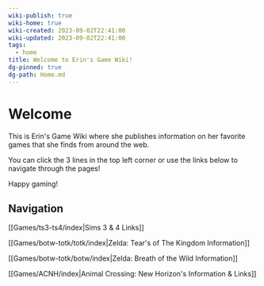 ```yaml
---
wiki-publish: true
wiki-home: true
wiki-created: 2023-09-02T22:41:00
wiki-updated: 2023-09-02T22:41:00
tags:
  - home
title: Welcome to Erin's Game Wiki!
dg-pinned: true
dg-path: Home.md
---
```

# Welcome
This is Erin's Game Wiki where she publishes information on her favorite games that she finds from around the web.

You can click the 3 lines in the top left corner or use the links below to navigate through the pages!

Happy gaming!

## Navigation
[[Games/ts3-ts4/index|Sims 3 & 4 Links]]

[[Games/botw-totk/totk/index|Zelda: Tear's of The Kingdom Information]]

[[Games/botw-totk/botw/index|Zelda: Breath of the Wild Information]]

[[Games/ACNH/index|Animal Crossing: New Horizon's Information & Links]]